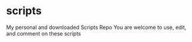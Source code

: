 # scripts
My personal and downloaded Scripts Repo
You are welcome to use, edit, and comment on these scripts
